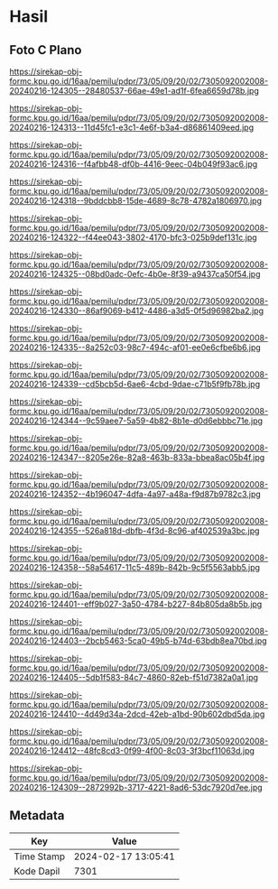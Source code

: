 # Hasil

## Foto C Plano

https://sirekap-obj-formc.kpu.go.id/16aa/pemilu/pdpr/73/05/09/20/02/7305092002008-20240216-124305--28480537-66ae-49e1-ad1f-6fea6659d78b.jpg

https://sirekap-obj-formc.kpu.go.id/16aa/pemilu/pdpr/73/05/09/20/02/7305092002008-20240216-124313--11d45fc1-e3c1-4e6f-b3a4-d86861409eed.jpg

https://sirekap-obj-formc.kpu.go.id/16aa/pemilu/pdpr/73/05/09/20/02/7305092002008-20240216-124316--f4afbb48-df0b-4416-9eec-04b049f93ac6.jpg

https://sirekap-obj-formc.kpu.go.id/16aa/pemilu/pdpr/73/05/09/20/02/7305092002008-20240216-124318--9bddcbb8-15de-4689-8c78-4782a1806970.jpg

https://sirekap-obj-formc.kpu.go.id/16aa/pemilu/pdpr/73/05/09/20/02/7305092002008-20240216-124322--f44ee043-3802-4170-bfc3-025b9def131c.jpg

https://sirekap-obj-formc.kpu.go.id/16aa/pemilu/pdpr/73/05/09/20/02/7305092002008-20240216-124325--08bd0adc-0efc-4b0e-8f39-a9437ca50f54.jpg

https://sirekap-obj-formc.kpu.go.id/16aa/pemilu/pdpr/73/05/09/20/02/7305092002008-20240216-124330--86af9069-b412-4486-a3d5-0f5d96982ba2.jpg

https://sirekap-obj-formc.kpu.go.id/16aa/pemilu/pdpr/73/05/09/20/02/7305092002008-20240216-124335--8a252c03-98c7-494c-af01-ee0e6cfbe6b6.jpg

https://sirekap-obj-formc.kpu.go.id/16aa/pemilu/pdpr/73/05/09/20/02/7305092002008-20240216-124339--cd5bcb5d-6ae6-4cbd-9dae-c71b5f9fb78b.jpg

https://sirekap-obj-formc.kpu.go.id/16aa/pemilu/pdpr/73/05/09/20/02/7305092002008-20240216-124344--9c59aee7-5a59-4b82-8b1e-d0d6ebbbc71e.jpg

https://sirekap-obj-formc.kpu.go.id/16aa/pemilu/pdpr/73/05/09/20/02/7305092002008-20240216-124347--8205e26e-82a8-463b-833a-bbea8ac05b4f.jpg

https://sirekap-obj-formc.kpu.go.id/16aa/pemilu/pdpr/73/05/09/20/02/7305092002008-20240216-124352--4b196047-4dfa-4a97-a48a-f9d87b9782c3.jpg

https://sirekap-obj-formc.kpu.go.id/16aa/pemilu/pdpr/73/05/09/20/02/7305092002008-20240216-124355--526a818d-dbfb-4f3d-8c96-af402539a3bc.jpg

https://sirekap-obj-formc.kpu.go.id/16aa/pemilu/pdpr/73/05/09/20/02/7305092002008-20240216-124358--58a54617-11c5-489b-842b-9c5f5563abb5.jpg

https://sirekap-obj-formc.kpu.go.id/16aa/pemilu/pdpr/73/05/09/20/02/7305092002008-20240216-124401--eff9b027-3a50-4784-b227-84b805da8b5b.jpg

https://sirekap-obj-formc.kpu.go.id/16aa/pemilu/pdpr/73/05/09/20/02/7305092002008-20240216-124403--2bcb5463-5ca0-49b5-b74d-63bdb8ea70bd.jpg

https://sirekap-obj-formc.kpu.go.id/16aa/pemilu/pdpr/73/05/09/20/02/7305092002008-20240216-124405--5db1f583-84c7-4860-82eb-f51d7382a0a1.jpg

https://sirekap-obj-formc.kpu.go.id/16aa/pemilu/pdpr/73/05/09/20/02/7305092002008-20240216-124410--4d49d34a-2dcd-42eb-a1bd-90b602dbd5da.jpg

https://sirekap-obj-formc.kpu.go.id/16aa/pemilu/pdpr/73/05/09/20/02/7305092002008-20240216-124412--48fc8cd3-0f99-4f00-8c03-3f3bcf11063d.jpg

https://sirekap-obj-formc.kpu.go.id/16aa/pemilu/pdpr/73/05/09/20/02/7305092002008-20240216-124309--2872992b-3717-4221-8ad6-53dc7920d7ee.jpg


## Metadata

| Key        | Value               |
| ---------- | ------------------- |
| Time Stamp | 2024-02-17 13:05:41 |
| Kode Dapil | 7301                |



